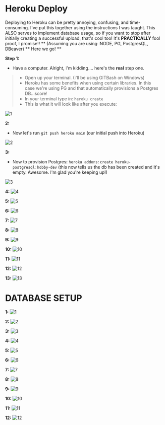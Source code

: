 # Heroku Deploy

Deploying to Heroku can be pretty annoying, confusing, and time-consuming. I've put this together using the instructions I was taught. This ALSO serves to implement database usage, so if you want to stop after initially creating a successful upload, that's cool too! It's **PRACTICALLY** fool proof, I promise!!
**
(Assuming you are using: NODE, PG, PostgresQL, DBeaver)
**
Here we go!
**

**Step 1:**
* Have a computer. Alright, I'm kidding.... here's the **real** step one. 
> * Open up your terminal. (I'll be using GITBash on Windows)
> * Heroku has some benefits when using certain libraries. In this case we're using PG and that automatically provisions a Postgres DB...score!
> * In your terminal type in: ```heroku create```
> * This is what it will look like after you execute:

![1](./images/1.png)

**2:**
* Now let's run ```git push heroku main``` (our initial push into Heroku)

![2](./images/2.png)

**3:**
* Now to provision Postgres: ```heroku addons:create heroku-postgresql:hobby-dev```
(this now tells us the db has been created and it's empty. Awesome. I'm glad you're keeping up!)

![3](./images/3.png)

**4:**
![4](./images/4.png)

**5:**
![5](./images/5.png)

**6:**
![6](./images/6.png)

**7:**
![7](./images/7.png)

**8:**
![8](./images/8.png)

**9:**
![9](./images/9.png)

**10:**
![10](./images/10.png)

**11:**
![11](./images/11.png)

**12:**
![12](./images/12.png)

**13:**
![13](./images/13.png)



# DATABASE SETUP


**1:**
![1](./images/db/1.png)

**2:**
![2](./images/db/2.png)

**3:**
![3](./images/db/3.png)

**4:**
![4](./images/db/4.png)

**5:**
![5](./images/db/5.png)

**6:**
![6](./images/db/6.png)

**7:**
![7](./images/db/7.png)

**8:**
![8](./images/db/8.png)

**9:**
![9](./images/db/9.png)

**10:**
![10](./images/db/10.png)

**11:**
![11](./images/db/11.png)

**12:**
![12](./images/db/12.png)




